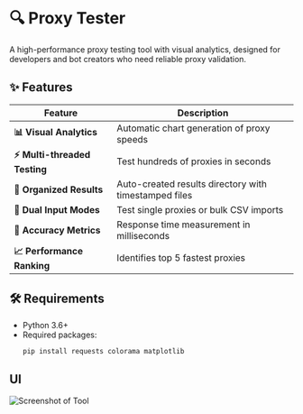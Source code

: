 # 🔍 Proxy Tester 



A high-performance proxy testing tool with visual analytics, designed for developers and bot creators who need reliable proxy validation.

## ✨ Features

| Feature | Description |
|---------|-------------|
| **📊 Visual Analytics** | Automatic chart generation of proxy speeds |
| **⚡ Multi-threaded Testing** | Test hundreds of proxies in seconds |
| **📁 Organized Results** | Auto-created results directory with timestamped files |
| **🔢 Dual Input Modes** | Test single proxies or bulk CSV imports |
| **🎯 Accuracy Metrics** | Response time measurement in milliseconds |
| **📈 Performance Ranking** | Identifies top 5 fastest proxies |

## 🛠 Requirements

- Python 3.6+
- Required packages:
  ```bash
  pip install requests colorama matplotlib
## UI 

![Screenshot of Tool](assets/proxy_tester_results.png)

